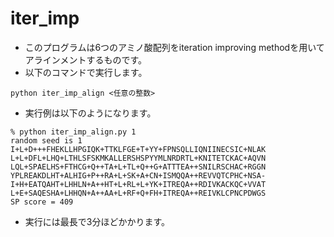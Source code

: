 # iter_imp

- このプログラムは6つのアミノ酸配列をiteration improving methodを用いてアラインメントするものです。
- 以下のコマンドで実行します。

```
python iter_imp_align <任意の整数>
```

- 実行例は以下のようになります。

```
% python iter_imp_align.py 1
random seed is 1
I+L+D+++FHEKLLHPGIQK+TTKLFGE+T+YY+FPNSQLLIQNIINECSIC+NLAK
L+L+DFL+LHQ+LTHLSFSKMKALLERSHSPYYMLNRDRTL+KNITETCKAC+AQVN
LQL+SPAELHS+FTHCG+Q++TA+L+TL+Q++G+ATTTEA++SNILRSCHAC+RGGN
YPLREAKDLHT+ALHIG+P++RA+L+SK+A+CN+ISMQQA++REVVQTCPHC+NSA-
I+H+EATQAHT+LHHLN+A++HT+L+RL+L+YK+ITREQA++RDIVKACKQC+VVAT
L+E+SAQESHA+LHHQN+A++AA+L+RF+Q+FH+ITREQA++REIVKLCPNCPDWGS
SP score = 409
```
- 実行には最長で3分ほどかかります。
